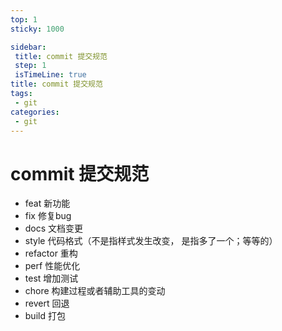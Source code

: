 ```yaml
---
top: 1
sticky: 1000

sidebar: 
 title: commit 提交规范
 step: 1
 isTimeLine: true
title: commit 提交规范
tags:
 - git
categories:
 - git
---
```


#  commit 提交规范

- feat 新功能
- fix 修复bug
- docs 文档变更
- style 代码格式（不是指样式发生改变， 是指多了一个；等等的）
- refactor 重构
- perf 性能优化
- test 增加测试
- chore 构建过程或者辅助工具的变动
- revert 回退
- build 打包
